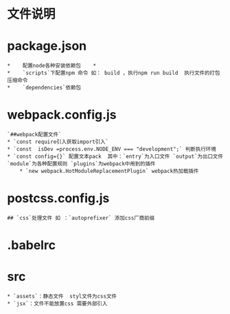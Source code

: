 文件说明
==========

# package.json #

    *    配置node各种安装依赖包    *
    *    `scripts`下配置npm 命令 如： build ，执行npm run build  执行文件的打包压缩命令
    *    `dependencies`依赖包

# webpack.config.js #

    `##webpack配置文件`
    * `const require引入获取import引入`
    * `const  isDev =process.env.NODE_ENV === "development";` 判断执行环境
    * `const config={}` 配置文本pack  其中：`entry`为入口文件 `output`为出口文件 `module`为各种配置规则 `plugins`为webpack中用到的插件
        * `new webpack.HotModuleReplacementPlugin` webpack热加载插件

# postcss.config.js #

    ## `css`处理文件 如 ：`autoprefixer` 添加css厂商前缀

# .babelrc #


# src #
    * `assets`：静态文件  styl文件为css文件
    * `jsx`：文件不能放置css 需要外部引入
